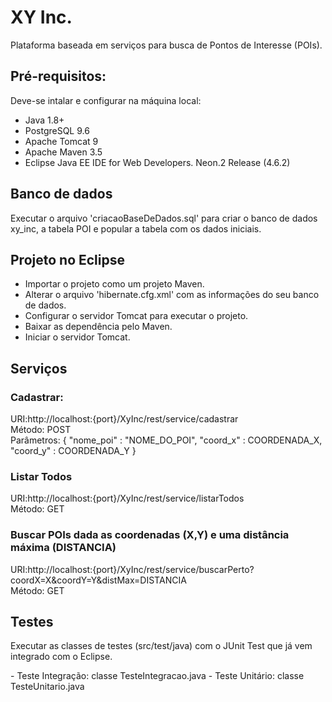 # XY Inc. 

<p> Plataforma baseada em serviços para busca de Pontos de Interesse (POIs). </p>

## Pré-requisitos:

<p> Deve-se intalar e configurar na máquina local:</p>

- Java 1.8+
- PostgreSQL 9.6
- Apache Tomcat 9
- Apache Maven 3.5
- Eclipse Java EE IDE for Web Developers. Neon.2 Release (4.6.2)


## Banco de dados

<p> Executar o arquivo 'criacaoBaseDeDados.sql' para criar o banco de dados xy_inc, a tabela POI e popular a tabela com os dados iniciais. </p>


## Projeto no Eclipse

- Importar o projeto como um projeto Maven. 
- Alterar o arquivo 'hibernate.cfg.xml' com as informações do seu banco de dados.
- Configurar o servidor Tomcat para executar o projeto.
- Baixar as dependência pelo Maven.
- Iniciar o servidor Tomcat.

## Serviços

### Cadastrar:
URI:http://localhost:{port}/XyInc/rest/service/cadastrar <br/>
Método: POST  <br/>
Parâmetros: { "nome_poi" : "NOME_DO_POI", "coord_x" : COORDENADA_X, "coord_y" : COORDENADA_Y } <br/>

### Listar Todos
URI:http://localhost:{port}/XyInc/rest/service/listarTodos <br/>
Método: GET  <br/>

### Buscar POIs dada as coordenadas (X,Y) e uma distância máxima (DISTANCIA)
URI:http://localhost:{port}/XyInc/rest/service/buscarPerto?coordX=X&coordY=Y&distMax=DISTANCIA <br/>
Método: GET <br/>


## Testes

<p> Executar as classes de testes (src/test/java) com o JUnit Test que já vem integrado com o Eclipse. </p>
- Teste Integração: classe TesteIntegracao.java
- Teste Unitário: classe TesteUnitario.java
